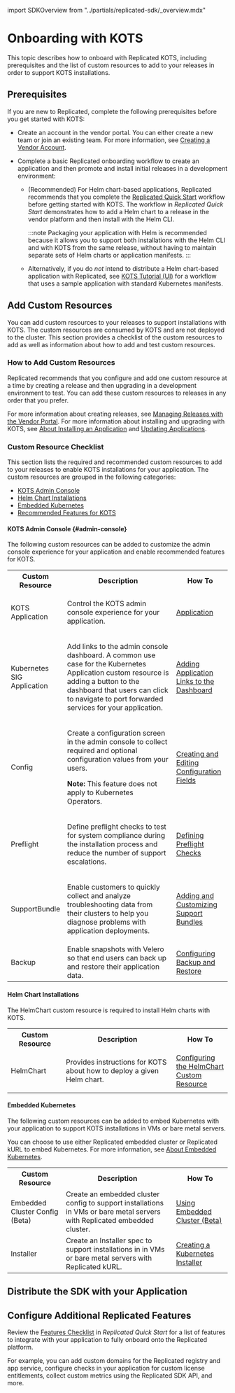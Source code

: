 import SDKOverview from "../partials/replicated-sdk/_overview.mdx"

# Onboarding with KOTS

This topic describes how to onboard with Replicated KOTS, including prerequisites and the list of custom resources to add to your releases in order to support KOTS installations.

## Prerequisites

If you are new to Replicated, complete the following prerequisites before you get started with KOTS:

* Create an account in the vendor portal. You can either create a new team or join an existing team. For more information, see [Creating a Vendor Account](vendor-portal-creating-account).

* Complete a basic Replicated onboarding workflow to create an application and then promote and install initial releases in a development environment: 
  * (Recommended) For Helm chart-based applications, Replicated recommends that you complete the [Replicated Quick Start](/vendor/replicated-onboarding) workflow before getting started with KOTS. The workflow in _Replicated Quick Start_ demonstrates how to add a Helm chart to a release in the vendor platform and then install with the Helm CLI.
  
     :::note
     Packaging your application with Helm is recommended because it allows you to support both installations with the Helm CLI and with KOTS from the same release, without having to maintain separate sets of Helm charts or application manifests.
     :::

  * Alternatively, if you do _not_ intend to distribute a Helm chart-based application with Replicated, see [KOTS Tutorial (UI)](tutorial-ui-setup) for a workflow that uses a sample application with standard Kubernetes manifests.

## Add Custom Resources

You can add custom resources to your releases to support installations with KOTS. The custom resources are consumed by KOTS and are not deployed to the cluster. This section provides a checklist of the custom resources to add as well as information about how to add and test custom resources.

### How to Add Custom Resources

Replicated recommends that you configure and add one custom resource at a time by creating a release and then upgrading in a development environment to test. You can add these custom resources to releases in any order that you prefer.

For more information about creating releases, see [Managing Releases with the Vendor Portal](releases-creating-releases). For more information about installing and upgrading with KOTS, see [About Installing an Application](/enterprise/installing-overview) and [Updating Applications](/enterprise/updating-apps).

### Custom Resource Checklist

This section lists the required and recommended custom resources to add to your releases to enable KOTS installations for your application. The custom resources are grouped in the following categories:

* [KOTS Admin Console](#admin-console)
* [Helm Chart Installations](#helm-chart-installations)
* [Embedded Kubernetes](#embedded-kubernetes)
* [Recommended Features for KOTS](#recommended-features)

#### KOTS Admin Console {#admin-console}

The following custom resources can be added to customize the admin console experience for your application and enable recommended features for KOTS.

<table>
  <tr>
    <th width="25%">Custom Resource</th>
    <th width="50%">Description</th>
    <th width="25%">How To</th>
  </tr>
  <tr>
    <td>KOTS Application</td>
    <td><p>Control the KOTS admin console experience for your application.</p></td>
    <td>
      <a href="/reference/custom-resource-application">Application</a>
    </td>  
  </tr>
  <tr>
    <td>Kubernetes SIG Application</td>
    <td><p>Add links to the admin console dashboard. A common use case for the Kubernetes Application custom resource is adding a button to the dashboard that users can click to navigate to port forwarded services for your application.</p></td>
    <td><a href="/vendor/admin-console-adding-buttons-links">Adding Application Links to the Dashboard</a></td>
  </tr>
  <tr>
  <td>Config</td>
    <td>
      <p>Create a configuration screen in the admin console to collect required and optional configuration values from your users.</p>
      <p><strong>Note:</strong> This feature does not apply to Kubernetes Operators.</p>
    </td>
    <td><a href="/vendor/admin-console-customize-config-screen">Creating and Editing Configuration Fields</a></td>
  </tr>
  <tr>
    <td>Preflight</td>
    <td><p>Define preflight checks to test for system compliance during the installation process and reduce the number of support escalations.</p></td>
    <td><a href="/vendor/preflight-defining">Defining Preflight Checks</a></td>
  </tr>
  <tr>
    <td>SupportBundle</td>
    <td><p>Enable customers to quickly collect and analyze troubleshooting data from their clusters to help you diagnose problems with application deployments.</p></td>
    <td><a href="/vendor/support-bundle-customizing">Adding and Customizing Support Bundles</a></td>
  </tr>
  <tr>
    <td>Backup</td>
    <td>Enable snapshots with Velero so that end users can back up and restore their application data.</td>
    <td><a href="snapshots-configuring-backups">Configuring Backup and Restore</a></td>
  </tr>
</table>

#### Helm Chart Installations

The HelmChart custom resource is required to install Helm charts with KOTS.

<table>
  <tr>
    <th width="25%">Custom Resource</th>
    <th width="50%">Description</th>
    <th width="25%">How To</th>
  </tr>
  <tr>
    <td>HelmChart</td>
    <td><p>Provides instructions for KOTS about how to deploy a given Helm chart.</p></td>
    <td><a href="helm-native-v2-using">Configuring the HelmChart Custom Resource</a></td>
  </tr>
</table>

#### Embedded Kubernetes

The following custom resources can be added to embed Kubernetes with your application to support KOTS installations in VMs or bare metal servers.

You can choose to use either Replicated embedded cluster or Replicated kURL to embed Kubernetes. For more information, see [About Embedded Kubernetes](/vendor/embedded-kubernetes-overview).

<table>
  <tr>
    <th width="25%">Custom Resource</th>
    <th width="50%">Description</th>
    <th width="25%">How To</th>
  </tr>
  <tr>
    <td>Embedded Cluster Config (Beta)</td>
    <td>Create an embedded cluster config to support installations in VMs or bare metal servers with Replicated embedded cluster.</td>
    <td><a href="embedded-overview">Using Embedded Cluster (Beta)</a></td>
  </tr>
  <tr>
    <td>Installer</td>
    <td>Create an Installer spec to support installations in in VMs or bare metal servers with Replicated kURL.</td>
    <td><a href="packaging-embedded-kubernetes">Creating a Kubernetes Installer</a></td>
  </tr>
</table>

## Distribute the SDK with your Application

<SDKOverview/>

## Configure Additional Replicated Features

Review the [Features Checklist](/vendor/replicated-onboarding#features-checklist) in _Replicated Quick Start_ for a list of features to integrate with your application to fully onboard onto the Replicated platform.

For example, you can add custom domains for the Replicated registry and app service, configure checks in your application for custom license entitlements, collect custom metrics using the Replicated SDK API, and more.